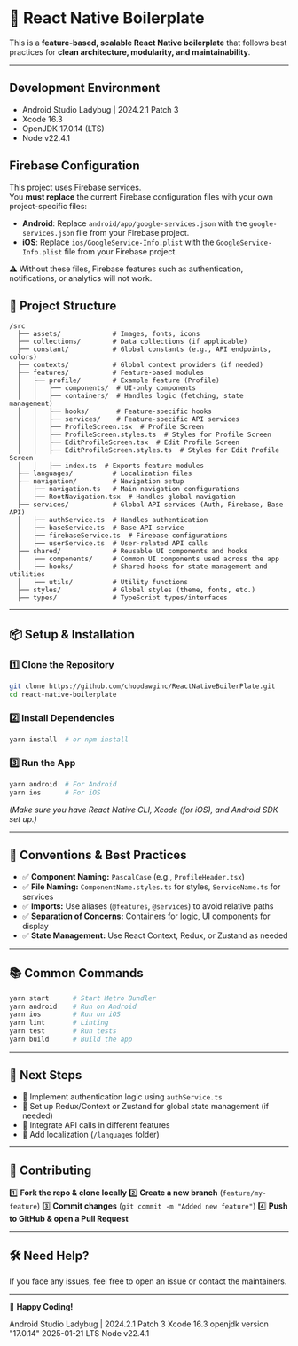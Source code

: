 # 📘 React Native Boilerplate

This is a **feature-based, scalable React Native boilerplate** that follows best practices for **clean architecture, modularity, and maintainability**.

---

## Development Environment

- Android Studio Ladybug | 2024.2.1 Patch 3
- Xcode 16.3
- OpenJDK 17.0.14 (LTS)
- Node v22.4.1

## Firebase Configuration

This project uses Firebase services.  
You **must replace** the current Firebase configuration files with your own project-specific files:

- **Android**: Replace `android/app/google-services.json` with the `google-services.json` file from your Firebase project.
- **iOS**: Replace `ios/GoogleService-Info.plist` with the `GoogleService-Info.plist` file from your Firebase project.

⚠️ Without these files, Firebase features such as authentication, notifications, or analytics will not work.

## 🚀 Project Structure

```
/src
  ├── assets/             # Images, fonts, icons
  ├── collections/        # Data collections (if applicable)
  ├── constant/           # Global constants (e.g., API endpoints, colors)
  ├── contexts/           # Global context providers (if needed)
  ├── features/           # Feature-based modules
  │   ├── profile/        # Example feature (Profile)
  │   │   ├── components/  # UI-only components
  │   │   ├── containers/  # Handles logic (fetching, state management)
  │   │   ├── hooks/       # Feature-specific hooks
  │   │   ├── services/    # Feature-specific API services
  │   │   ├── ProfileScreen.tsx  # Profile Screen
  │   │   ├── ProfileScreen.styles.ts  # Styles for Profile Screen
  │   │   ├── EditProfileScreen.tsx  # Edit Profile Screen
  │   │   ├── EditProfileScreen.styles.ts  # Styles for Edit Profile Screen
  │   │   ├── index.ts  # Exports feature modules
  ├── languages/          # Localization files
  ├── navigation/         # Navigation setup
  │   ├── navigation.ts   # Main navigation configurations
  │   ├── RootNavigation.tsx  # Handles global navigation
  ├── services/           # Global API services (Auth, Firebase, Base API)
  │   ├── authService.ts  # Handles authentication
  │   ├── baseService.ts  # Base API service
  │   ├── firebaseService.ts  # Firebase configurations
  │   ├── userService.ts  # User-related API calls
  ├── shared/             # Reusable UI components and hooks
  │   ├── components/     # Common UI components used across the app
  │   ├── hooks/          # Shared hooks for state management and utilities
  │   ├── utils/          # Utility functions
  ├── styles/             # Global styles (theme, fonts, etc.)
  ├── types/              # TypeScript types/interfaces
```

---

## 📦 Setup & Installation

### 1️⃣ Clone the Repository

```bash
git clone https://github.com/chopdawginc/ReactNativeBoilerPlate.git
cd react-native-boilerplate
```

### 2️⃣ Install Dependencies

```bash
yarn install  # or npm install
```

### 3️⃣ Run the App

```bash
yarn android  # For Android
yarn ios      # For iOS
```

_(Make sure you have React Native CLI, Xcode (for iOS), and Android SDK set up.)_

---

## 🔗 Conventions & Best Practices

- ✅ **Component Naming:** `PascalCase` (e.g., `ProfileHeader.tsx`)
- ✅ **File Naming:** `ComponentName.styles.ts` for styles, `ServiceName.ts` for services
- ✅ **Imports:** Use aliases (`@features`, `@services`) to avoid relative paths
- ✅ **Separation of Concerns:** Containers for logic, UI components for display
- ✅ **State Management:** Use React Context, Redux, or Zustand as needed

---

## 📚 Common Commands

```bash
yarn start      # Start Metro Bundler
yarn android    # Run on Android
yarn ios        # Run on iOS
yarn lint       # Linting
yarn test       # Run tests
yarn build      # Build the app
```

---

## 🎯 Next Steps

- 🔹 Implement authentication logic using `authService.ts`
- 🔹 Set up Redux/Context or Zustand for global state management (if needed)
- 🔹 Integrate API calls in different features
- 🔹 Add localization (`/languages` folder)

---

## 🙌 Contributing

1️⃣ **Fork the repo & clone locally**
2️⃣ **Create a new branch** (`feature/my-feature`)
3️⃣ **Commit changes** (`git commit -m "Added new feature"`)
4️⃣ **Push to GitHub & open a Pull Request**

---

## 🛠 Need Help?

If you face any issues, feel free to open an issue or contact the maintainers.

---

🚀 **Happy Coding!**

Android Studio Ladybug | 2024.2.1 Patch 3
Xcode 16.3
openjdk version "17.0.14" 2025-01-21 LTS
Node v22.4.1
